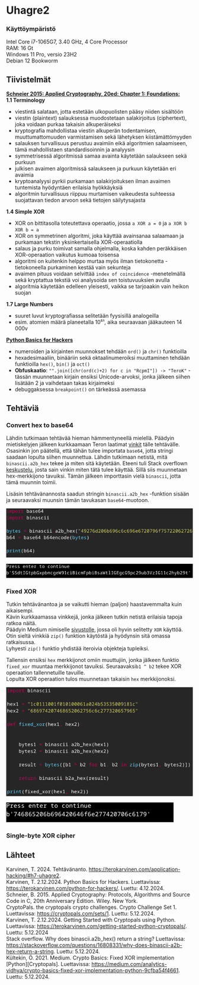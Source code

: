 # Uhagre2

### Käyttöympäristö

Intel Core i7-1065G7, 3.40 GHz, 4 Core Processor  
RAM: 16 Gt  
Windows 11 Pro, versio 23H2  
Debian 12 Bookworm  

## Tiivistelmät
[**Schneier 2015: Applied Cryptography, 20ed: Chapter 1: Foundations:** ](https://www.oreilly.com/library/view/applied-cryptography-protocols/9781119096726/08_chap01.html#chap01-sec001)   
**1.1 Terminology**
- viestintä salataan, jotta estetään ulkopuolisten pääsy niiden sisältöön
- viestin (plaintext) salauksessa muodostetaan salakirjoitus (ciphertext), joka voidaan purkaa takaisin alkuperäiseksi
- kryptografia mahdollistaa viestin alkuperän todentamisen, muuttumattomuuden varmistamisen sekä lähetyksen kiistämättömyyden
- salauksen turvallisuus perustuu avaimiin eikä algoritmien salaamiseen, tämä mahdollistaen standardisoinnin ja analyysin
- symmetrisessä algoritmissä samaa avainta käytetään salaukseen sekä purkuun
- julkisen avaimen algoritmissä salaukseen ja purkuun käytetään eri avaimia
- kryptoanalyysi pyrkii purkamaan salakirjoituksen ilman avaimen tuntemista hyödyntäen erilaisia hyökkäyksiä
- algoritmin turvallisuus riippuu murtamisen vaikeudesta suhteessa suojattavan tiedon arvoon sekä tietojen säilytysajasta

**1.4 Simple XOR**
- XOR on bittitasolla toteutettava operaatio, jossa `a XOR a = 0` ja `a XOR b XOR b = a`
- XOR on symmetrinen algoritmi, joka käyttää avainsanaa salaamaan ja purkamaan tekstin yksinkertaisella XOR-operaatiolla
- salaus ja purku toimivat samalla ohjelmalla, koska kahden peräkkäisen XOR-operaation vaikutus kumoaa toisensa
- algoritmi on kuitenkin helppo murtaa myös ilman tietokonetta - tietokoneella purkaminen kestää vain sekunteja
- avaimen pituus voidaan selvittää `index of coincidence` -menetelmällä sekä kryptattua tekstiä voi analysoida sen toistuvuuksien avulla
- algoritmia käytetään edelleen yleisesti, vaikka se tarjoaakin vain heikon suojan

**1.7 Large Numbers**
- suuret luvut kryptografiassa selitetään fyysisillä analogeilla
- esim. atomien määrä planeetalla 10⁵¹, aika seuraavaan jääkauteen 14 000v

[**Python Basics for Hackers**](https://terokarvinen.com/python-for-hackers/)
- numeroiden ja kirjainten muunnokset tehdään `ord()` ja `chr()` funktioilla
- hexadesimaaliin, binääriin sekä oktaalinumeroiksi muuttaminen tehdään funktioilla `hex()`, `bin()` ja `oct()`
- **Obfuskaatio**: `"".join([chr(ord(c)+2) for c in "RcpmI"]) -> "TeroK"` - tässän muunnetaan kirjain ensiksi Unicode-arvoksi, jonka jälkeen siihen lisätään 2 ja vaihdetaan takas kirjaimeksi
- debuggaksessa `breakpoint()` on tärkeässä asemassa

## Tehtäviä

### Convert hex to base64
Lähdin tutkimaan tehtävää hieman hämmentyneellä mielellä. Päädyin mietiskelyjen jälkeen kurkkaamaan Teron laatimat [vinkit](https://terokarvinen.com/getting-started-python-cryptopals/) tälle tehtävälle.  
Osasinkin jon päätellä, että tähän tulee importata `base64`, jotta stringi saadaan lopulta siihen muunnettua. Lähdin tutkimaan netistä, mitä `binascii.a2b_hex` tekee ja miten sitä käytetään. Eteeni tuli Stack overflown [keskustelu](https://stackoverflow.com/questions/16808331/why-does-binascii-a2b-hex-return-a-string), josta sain vinkin miten tätä tulee käyttää. Sillä siis muunnetaan hex-merkkijono tavuiksi. Tämän jälkeen importtasin vielä `binascii`, jotta tämä muunnin toimii.  

Lisäsin tehtävänannosta saadun stringin `binascii.a2b_hex` -funktion sisään ja seuraavaksi muunsin tämän tavukasan `base64`-muotoon.  

![c1](images/c1.png)

![c12](images/c12.png)

### Fixed XOR
Tutkin tehtävänantoa ja se vaikutti hieman (paljon) haastavemmalta kuin aikaisempi.  
Kävin kurkkaamassa vinkkejä, jonka jälkeen tutkin netistä erilaisia tapoja ratkoa näitä.  
Päädyin Medium nimiselle [sivustolle](https://medium.com/analytics-vidhya/crypto-basics-fixed-xor-implementation-python-9cfba54f4661), jossa oli hyvin selitetty `XOR` käyttöä.  
Otin sieltä vinkkiä `zip()` funktion käytöstä ja hyödynsin sitä omassa ratkaisussa.  
Lyhyesti `zip()` funktio yhdistää iteroivia objekteja tupleiksi.  

Tallensin ensiksi `hex` merkkijonot omiin muuttujiin, jonka jälkeen funktio `fixed_xor` muuntaa merkkijonot tavuiksi. Seuraavaksi`b1 ^ b2` tekee XOR operaation tallennetuille tavuille.  
Lopulta XOR operaation tulos muunnetaan takaisin `hex` merkkijonoksi.  

![c2](images/c2.png)

![c22](images/c22.png)

### Single-byte XOR cipher

## Lähteet
Karvinen, T. 2024. Tehtävänanto. https://terokarvinen.com/application-hacking/#h7-uhagre2.  
Karvinen, T. 2.12.2024. Python Basics for Hackers. Luettavissa: https://terokarvinen.com/python-for-hackers/. Luettu: 4.12.2024.  
Schneier, B. 2015. Applied Cryptography: Protocols, Algorithms and Source Code in C, 20th Anniversary Edition. Wiley. New York.  
CryptoPals. the cryptopals crypto challenges. Crypto Challenge Set 1. Luettavissa: https://cryptopals.com/sets/1. Luettu: 5.12.2024.  
Karvinen, T. 2.12.2024. Getting Started with Cryptopals using Python. Luettavissa: https://terokarvinen.com/getting-started-python-cryptopals/. Luettu: 5.12.2024  
Stack overflow. Why does binascii.a2b_hex() return a string? Luettavissa: https://stackoverflow.com/questions/16808331/why-does-binascii-a2b-hex-return-a-string. Luettu: 5.12.2024.   
Kültekin, Ö. 2021. Medium. Crypto Basics: Fixed XOR implementation [Python][Cryptopals]. Luettavissa: https://medium.com/analytics-vidhya/crypto-basics-fixed-xor-implementation-python-9cfba54f4661. Luettu: 5.12.2024.  

